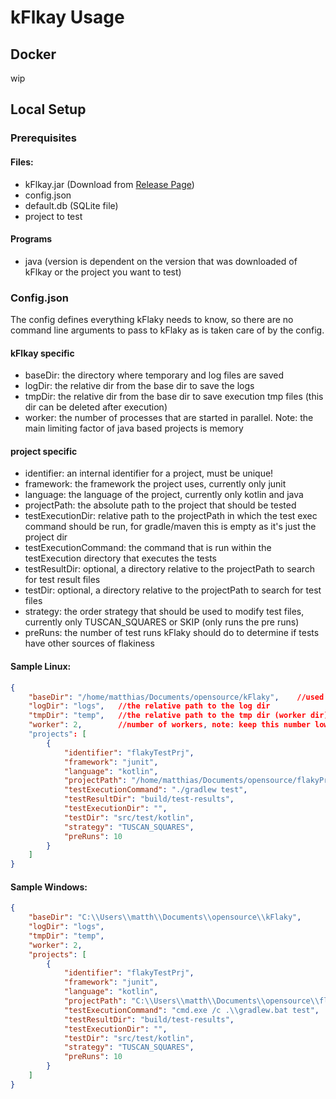 # kFlkay Usage

## Docker

wip

## Local Setup

### Prerequisites

#### Files:

- kFlkay.jar    (Download from [Release Page](https://github.com/12rcu/kFlaky/releases))
- config.json
- default.db    (SQLite file)
- project to test

#### Programs

- java (version is dependent on the version that was downloaded of kFlkay or the project you want to test)

### Config.json

The config defines everything kFlaky needs to know, so there are no command line arguments to pass to kFlaky as
is taken care of by the config.

#### kFlkay specific

- baseDir: the directory where temporary and log files are saved
- logDir: the relative dir from the base dir to save the logs
- tmpDir: the relative dir from the base dir to save execution tmp files (this dir can be deleted after execution)
- worker: the number of processes that are started in parallel. Note: the main limiting factor of java based projects is memory

#### project specific

- identifier: an internal identifier for a project, must be unique!
- framework: the framework the project uses, currently only junit
- language: the language of the project, currently only kotlin and java
- projectPath: the absolute path to the project that should be tested
- testExecutionDir: relative path to the projectPath in which the test exec command should be run, for gradle/maven this is empty as it's just the project dir
- testExecutionCommand: the command that is run within the testExecution directory that executes the tests
- testResultDir: optional, a directory relative to the projectPath to search for test result files
- testDir: optional, a directory relative to the projectPath to search for test files
- strategy: the order strategy that should be used to modify test files, currently only TUSCAN_SQUARES or SKIP (only runs the pre runs)
- preRuns: the number of test runs kFlaky should do to determine if tests have other sources of flakiness


#### Sample Linux:

```json
{
    "baseDir": "/home/matthias/Documents/opensource/kFlaky",    //used as base dir for log dir and temp dir
    "logDir": "logs",   //the relative path to the log dir
    "tmpDir": "temp",   //the relative path to the tmp dir (worker dir)
    "worker": 2,        //number of workers, note: keep this number low as the main resource that is used for java projects is memory and not CPU
    "projects": [
        {
            "identifier": "flakyTestPrj",                                                           //identifier for the databse
            "framework": "junit",                                                                   //framework currently only jUnit is supported
            "language": "kotlin",                                                                   //language, java and kotlin is supported
            "projectPath": "/home/matthias/Documents/opensource/flakyProjects/FlakyTestProject",    //the absolute path to the project
            "testExecutionCommand": "./gradlew test",                                               //command to execute tests
            "testResultDir": "build/test-results",                                                  //the test reulsts dir (can be empty, seaching for these files happens then in the entiere project)
            "testExecutionDir": "",                                                                 //for gradle this is just the project root dir
            "testDir": "src/test/kotlin",                                                           //if empty will search in entiere project
            "strategy": "TUSCAN_SQUARES",                                                           //test order strategy (currently only TUSCAN_SQUARES)
            "preRuns": 10                                                                           //runs to determin if a test is flaky but not OD flaky
        }
    ]
}
```

#### Sample Windows:

```json
{
    "baseDir": "C:\\Users\\matth\\Documents\\opensource\\kFlaky",
    "logDir": "logs",
    "tmpDir": "temp",
    "worker": 2,
    "projects": [
        {
            "identifier": "flakyTestPrj",
            "framework": "junit",
            "language": "kotlin",
            "projectPath": "C:\\Users\\matth\\Documents\\opensource\\flakyTest",
            "testExecutionCommand": "cmd.exe /c .\\gradlew.bat test",
            "testResultDir": "build/test-results",
            "testExecutionDir": "",
            "testDir": "src/test/kotlin",
            "strategy": "TUSCAN_SQUARES",
            "preRuns": 10
        }
    ]
}
```